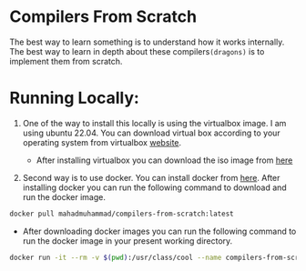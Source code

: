 # Compilers From Scratch
The best way to learn something is to understand how it works internally. The best way to learn in depth about these compilers`(dragons)` is to implement them from scratch.




# Running Locally:
1. One of the way to install this locally is using the virtualbox image. I am using ubuntu 22.04. You can download virtual box according to your operating system from virtualbox [website](https://www.virtualbox.org/wiki/Downloads).

    - After installing virtualbox you can download the iso image from [here](https://drive.google.com/file/d/193-Tmx-DSR3dPhTstEWwWGdhji_HGqE6/view)

2. Second way is to use docker. You can install docker from [here](https://docs.docker.com/engine/install/). After installing docker you can run the following command to download and run the docker image.
```bash
docker pull mahadmuhammad/compilers-from-scratch:latest
```
- After downloading docker images you can run the following command to run the docker image in your present working directory.
```bash
docker run -it --rm -v $(pwd):/usr/class/cool --name compilers-from-scratch mahadmuhammad/compilers-from-scratch
```
